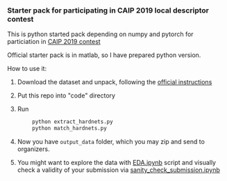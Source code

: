 ### Starter pack for participating in CAIP 2019 local descriptor contest

This is python started pack depending on numpy and pytorch for particiation in [CAIP 2019 contest](http://cvg.dsi.unifi.it/cvg/index.php?id=caip-2019-contest)

Official starter pack is in matlab, so I have prepared python version.

How to use it:
    
1. Download the dataset and unpack, following the [official instructions](https://drive.google.com/drive/folders/1eX5CKvzcOhJUN8gwDogfquN0uskCXflD)

2. Put this repo into "code" directory

3. Run 
```bash
        python extract_hardnets.py
        python match_hardnets.py
 ```

4. Now you have ```output_data``` folder, which you may zip and send to organizers.

5. You might want to explore the data with [EDA.ipynb](EDA.ipynb) script and visually check a validity of your submission via [sanity_check_submission.ipynb](sanity_check_submission.ipynb) 

